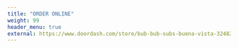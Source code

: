 ```yaml
---
title: "ORDER ONLINE"
weight: 99
header_menu: true
external: https://www.doordash.com/store/bub-bub-subs-buena-vista-32482181/50416346/
---
```

